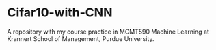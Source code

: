 # Cifar10-with-CNN
A repository with my course practice in MGMT590 Machine Learning at Krannert School of Management, Purdue University.
